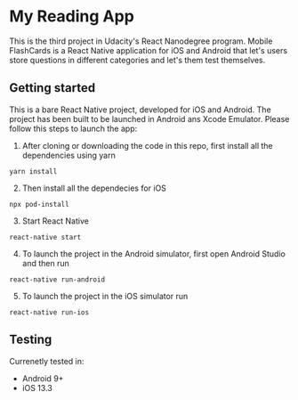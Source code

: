 # My Reading App

This is the third project in Udacity's React Nanodegree program. 
Mobile FlashCards is a React Native application for iOS and Android that let's users store questions in different categories and let's them test themselves.



## Getting started

This is a bare React Native project, developed for iOS and Android. The project has been built to be launched in Android ans Xcode Emulator. 
Please follow this steps to launch the app:

1.  After cloning or downloading the code in this repo, first  install all the dependencies using yarn

```
yarn install
```

2.  Then install all the dependecies for iOS 
```
npx pod-install
```

3.  Start React Native

```
react-native start
```

4. To launch the project in the Android simulator, first open Android Studio and then run

```
react-native run-android
```

5. To launch the project in the iOS simulator run

```
react-native run-ios
```

## Testing

Currenetly tested in:
- Android 9+ 
- iOS 13.3
